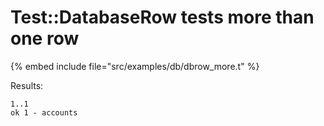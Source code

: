 # Test::DatabaseRow tests more than one row

{% embed include file="src/examples/db/dbrow_more.t" %}


Results:



```
1..1
ok 1 - accounts
```


